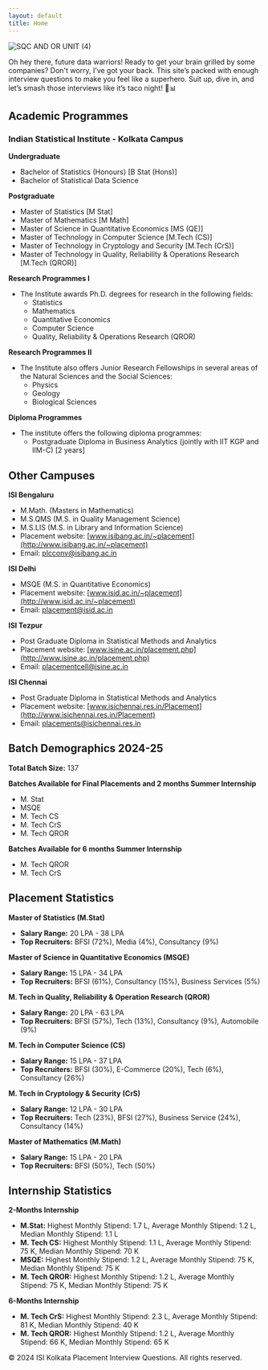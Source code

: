 ```yaml
---
layout: default
title: Home
---
```



![SQC AND OR UNIT (4)](https://github.com/user-attachments/assets/6de76c8d-3f4f-4230-867d-1161710138d1)


Oh hey there, future data warriors! Ready to get your brain grilled by some companies? Don't worry, I’ve got your back. This site’s packed with enough interview questions to make you feel like a superhero. Suit up, dive in, and let’s smash those interviews like it’s taco night! 🌮📊

## Academic Programmes

### Indian Statistical Institute - Kolkata Campus

**Undergraduate**
- Bachelor of Statistics (Honours) [B Stat (Hons)]
- Bachelor of Statistical Data Science

**Postgraduate**
- Master of Statistics [M Stat]
- Master of Mathematics [M Math]
- Master of Science in Quantitative Economics [MS (QE)]
- Master of Technology in Computer Science [M.Tech (CS)]
- Master of Technology in Cryptology and Security [M.Tech (CrS)]
- Master of Technology in Quality, Reliability & Operations Research [M.Tech (QROR)]

**Research Programmes I**
- The Institute awards Ph.D. degrees for research in the following fields:
  - Statistics
  - Mathematics
  - Quantitative Economics
  - Computer Science
  - Quality, Reliability & Operations Research (QROR)

**Research Programmes II**
- The Institute also offers Junior Research Fellowships in several areas of the Natural Sciences and the Social Sciences:
  - Physics
  - Geology
  - Biological Sciences

**Diploma Programmes**
- The institute offers the following diploma programmes:
  - Postgraduate Diploma in Business Analytics (jointly with IIT KGP and IIM-C) [2 years]

## Other Campuses

**ISI Bengaluru**
- M.Math. (Masters in Mathematics)
- M.S.QMS (M.S. in Quality Management Science)
- M.S.LIS (M.S. in Library and Information Science)
- Placement website: [www.isibang.ac.in/~placement](http://www.isibang.ac.in/~placement)
- Email: plcconv@isibang.ac.in

**ISI Delhi**
- MSQE (M.S. in Quantitative Economics)
- Placement website: [www.isid.ac.in/~placement](http://www.isid.ac.in/~placement)
- Email: placement@isid.ac.in

**ISI Tezpur**
- Post Graduate Diploma in Statistical Methods and Analytics
- Placement website: [www.isine.ac.in/placement.php](http://www.isine.ac.in/placement.php)
- Email: placementcell@isine.ac.in

**ISI Chennai**
- Post Graduate Diploma in Statistical Methods and Analytics
- Placement website: [www.isichennai.res.in/Placement](http://www.isichennai.res.in/Placement)
- Email: placements@isichennai.res.in

## Batch Demographics 2024-25



**Total Batch Size:** 137

**Batches Available for Final Placements and 2 months Summer Internship**
- M. Stat
- MSQE
- M. Tech CS
- M. Tech CrS
- M. Tech QROR

**Batches Available for 6 months Summer Internship**
- M. Tech QROR
- M. Tech CrS

## Placement Statistics

**Master of Statistics (M.Stat)**

- **Salary Range:** 20 LPA - 38 LPA
- **Top Recruiters:** BFSI (72%), Media (4%), Consultancy (9%)

**Master of Science in Quantitative Economics (MSQE)**

- **Salary Range:** 15 LPA - 34 LPA
- **Top Recruiters:** BFSI (61%), Consultancy (15%), Business Services (5%)

**M. Tech in Quality, Reliability & Operation Research (QROR)**

- **Salary Range:** 20 LPA - 63 LPA
- **Top Recruiters:** BFSI (57%), Tech (13%), Consultancy (9%), Automobile (9%)

**M. Tech in Computer Science (CS)**

- **Salary Range:** 15 LPA - 37 LPA
- **Top Recruiters:** BFSI (30%), E-Commerce (20%), Tech (6%), Consultancy (26%)

**M. Tech in Cryptology & Security (CrS)**

- **Salary Range:** 12 LPA - 30 LPA
- **Top Recruiters:** Tech (23%), BFSI (27%), Business Service (24%), Consultancy (14%)

**Master of Mathematics (M.Math)**

- **Salary Range:** 15 LPA - 20 LPA
- **Top Recruiters:** BFSI (50%), Tech (50%)

## Internship Statistics

**2-Months Internship**

- **M.Stat:** Highest Monthly Stipend: 1.7 L, Average Monthly Stipend: 1.2 L, Median Monthly Stipend: 1.1 L
- **M. Tech CS:** Highest Monthly Stipend: 1.1 L, Average Monthly Stipend: 75 K, Median Monthly Stipend: 70 K
- **MSQE:** Highest Monthly Stipend: 1.2 L, Average Monthly Stipend: 75 K, Median Monthly Stipend: 75 K
- **M. Tech QROR:** Highest Monthly Stipend: 1.2 L, Average Monthly Stipend: 75 K, Median Monthly Stipend: 75 K

**6-Months Internship**

- **M. Tech CrS:** Highest Monthly Stipend: 2.3 L, Average Monthly Stipend: 81 K, Median Monthly Stipend: 40 K
- **M. Tech QROR:** Highest Monthly Stipend: 1.2 L, Average Monthly Stipend: 66 K, Median Monthly Stipend: 65 K


© 2024 ISI Kolkata Placement Interview Questions. All rights reserved.

